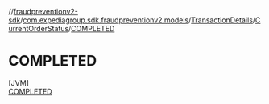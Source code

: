 //[fraudpreventionv2-sdk](../../../../../index.md)/[com.expediagroup.sdk.fraudpreventionv2.models](../../../index.md)/[TransactionDetails](../../index.md)/[CurrentOrderStatus](../index.md)/[COMPLETED](index.md)

# COMPLETED

[JVM]\
[COMPLETED](index.md)
